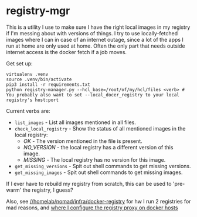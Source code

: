 registry-mgr
============

This is a utility I use to make sure I have the right local images in my registry if I'm messing
about with versions of things. I try to use locally-fetched images where I can in case of an internet
outage, since a lot of the apps I run at home are only used at home. Often the only part that
needs outside internet access is the docker fetch if a job moves.

Get set up:

```
virtualenv .venv
source .venv/bin/activate
pip3 install -r requirements.txt
python registry-manager.py --hcl_base=/root/of/my/hcl/files <verb> # You probably also want to set --local_docer_registry to your local registry's host:port
```

Current verbs are:

  - `list_images` - List all images mentioned in all files.
  - `check_local_registry` - Show the status of all mentioned images in the local registry:
    - *OK* - The version mentioned in the file is present.
    - *NO_VERSION* - the local registry has a different version of this image.
    - *MISSING* - The local registry has no version for this image.
  - `get_missing_versions` - Spit out shell commands to get missing versions.
  - `get_missing_images` - Spit out shell commands to get missing images.


If I ever have to rebuild my registry from scratch, this can be used to 'pre-warm' the registry, I guess?

Also, see [//homelab/nomad/infra/docker-registry](https://github.com/gerrowadat/homelab/tree/main/nomad/infra/docker-registry) for hw I run 2 registries for mad reasons, and [where I configure the registry proxy on docker hosts](https://github.com/gerrowadat/homelab/blob/main/ansible/roles/docker/tasks/main.yml#L41)

